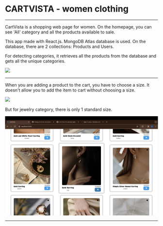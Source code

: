 # CARTVISTA - women clothing

---

CartVista is a shopping web page for women. On the homepage, you can see 'All' category and all the products available to sale.

This app made with React.js. MongoDB Atlas database is used. On the database, there are 2 collections: Products and Users.

For detecting categories, it retrieves all the products from the database and gets all the unique categories.

![](https://github.com/zserraakkaya/CartVista-GrowIntern/blob/main/img/homepage.png)

---

When you are adding a product to the cart, you have to choose a size. It doesn't allow you to add the item to cart without choosing a size.

![](https://github.com/zserraakkaya/CartVista-GrowIntern/blob/main/img/additemstocart.png)

But for jewelry category, there is only 1 standard size.

![](https://github.com/zserraakkaya/CartVista-GrowIntern/blob/main/img/jewelry.png)

---
